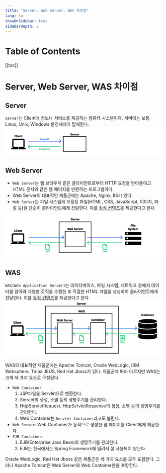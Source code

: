 ```yaml
---
title: "Server, Web Server, WAS 차이점"
lang: ko
showOnSidebar: true
sidebarDepth: 2
---
```


# Table of Contents
[[toc]]

# Server, Web Server, WAS 차이점

## Server
`Server`는 Client에 정보나 서비스를 제공하는 컴퓨터 시스템이다. 서버에는 보통 Linux, Unix, Windows 운영체제가 탑재된다.
![](./20190104_server_webserver_was/1.png)

## Web Server
- `Web Server`는 웹 브라우저 같은 클라이언트로부터 HTTP 요청을 받아들이고 HTML 문서와 같은 웹 페이지를 반환하는 프로그램이다. 
- Web Server의 대표적인 제품군에는 Apache, Nginx, IIS가 있다. 
- `Web Server`는 파일 시스템에 저장된 파일(HTML, CSS, JavaScript, 이미지, 파일 등)을 단순히 클라이언트에게 전달한다. 이를 <u>정적 컨텐츠</u>를 제공한다고 한다.

![](./20190104_server_webserver_was/2.png)

## WAS
`WAS(Web Application Server)`는 데이터베이스, 파일 시스템, 네트워크 등에서 데이터를 읽어와 다양한 로직을 수행한 후 적절한 HTML 파일을 생성하여 클라이언트에게 전달한다. 이를 <u>동적 컨텐츠</u>를 제공한다고 한다.
![](./20190104_server_webserver_was/3.png)

WAS의 대표적인 제품군에는 Apache Tomcat, Oracle WebLogic, IBM Websphere, Tmax JEUS, Red Hat Jboss가 있다. 제품군에 따라 다르지만 WAS는 크게 세 가지 요소로 구성된다.
- `Web Container`
    1. JSP파일을 Servlet으로 변환한다.
    2. Servlet의 생성, 소멸 등의 생명주기를 관리한다.
    3. HttpServletRequest, HttpServletResponse의 생성, 소멸 등의 생명주기를 관리한다.
    4. Web Container는 `Servlet Container`라고도 불린다.
- `Web Server`: Web Container가 동적으로 생성한 웹 페이지를 Client에게 제공한다.
- `EJB Container`: 
    1. EJB(Enterprise Java Bean)의 생명주기를 관리한다.
    2. EJB는 한국에서는 Spring Framework에 밀려서 잘 사용되지 않는다.

Oracle WebLogic, Red Hat Jboss 같은 제품군은 세 가지 요소를 모두 포함한다. 그러나 Apache Tomcat은 Web Server와 Web Container만을 포함한다.